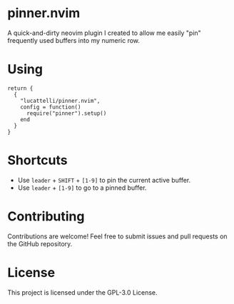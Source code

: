 # pinner.nvim

A quick-and-dirty neovim plugin I created to allow me easily "pin" frequently used buffers into my numeric row.

# Using

```
return {
  {
    "lucattelli/pinner.nvim",
    config = function()
      require("pinner").setup()
    end
  }
}
```
# Shortcuts

- Use `leader` + `SHIFT` + `[1-9]` to pin the current active buffer.
- Use `leader` + `[1-9]` to go to a pinned buffer.

# Contributing
Contributions are welcome! Feel free to submit issues and pull requests on the GitHub repository.​

# License
This project is licensed under the GPL-3.0 License.
